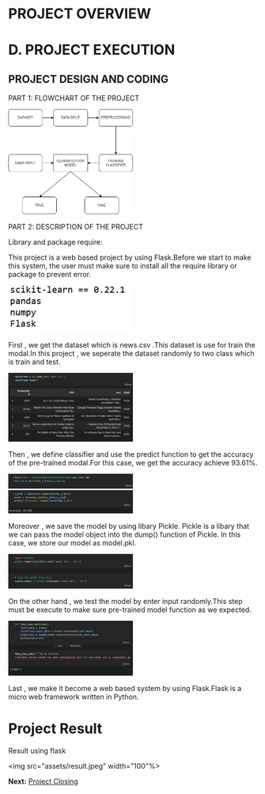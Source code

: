 # PROJECT OVERVIEW

# D. PROJECT EXECUTION


## PROJECT DESIGN AND CODING

PART 1: FLOWCHART OF THE PROJECT

<img src="assets/flowchart for aipm.drawio.jpg" width="50%">


PART 2: DESCRIPTION OF THE PROJECT

Library and package require:

This project is a web based project by using Flask.Before we start to make this system, the user must make sure to install all the require library or package to prevent error.

<img src="assets/requirement.jpg" width="50%">

First , we get the dataset which is news.csv .This dataset is use for train the modal.In this project , we seperate the dataset randomly to two class which is train and test.

<img src="assets/dataset.jpg" width="50%">


Then , we define classifier and use the predict function to get the accuracy of the pre-trained modal.For this case, we get the accuracy achieve 93.61%.

<img src="assets/c.jpg" width="50%">

<img src="assets/p.jpg" width="50%">

Moreover , we save the model by using libary Pickle. Pickle is a libary that we can pass the model object into the dump() function of Pickle. In this case, we store our model as model.pkl.

<img src="assets/pic.jpg" width="50%">

On the other hand , we test the model by enter input randomly.This step must be execute to make sure pre-trained model function as we expected.

<img src="assets/f.jpg" width="50%">

Last , we make it become a web based system by using Flask.Flask is a micro web framework written in Python.


# Project Result
Result using flask

<img src="assets/result.jpeg" width="100"%>















**Next:** [Project Closing](/Project-Management-Plan/E-Project-Closing.md)
